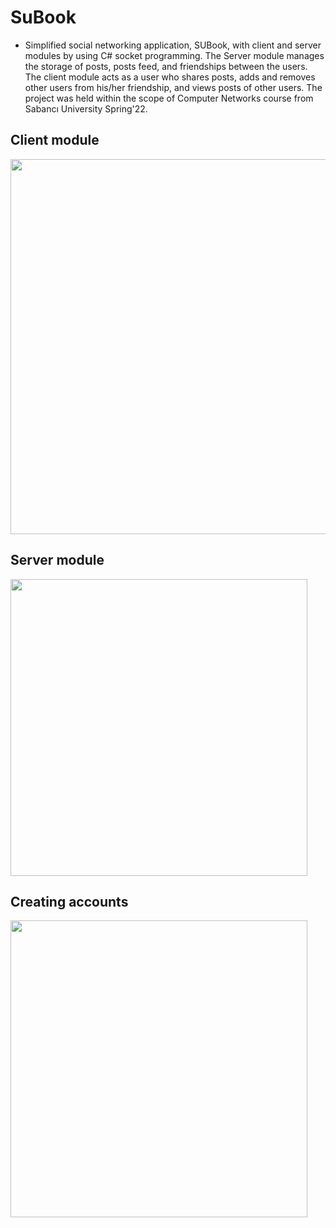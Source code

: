# SuBook
* Simplified social networking application, SUBook, with client and server modules by using C# socket programming. The Server module manages the storage of posts, posts feed, and friendships between the users. The client module acts as a user who shares posts, adds and removes other users from his/her friendship, and views posts of other users. The project was held within the scope of Computer Networks course from Sabancı University Spring'22.

## Client module
<img src="https://user-images.githubusercontent.com/94853536/175308591-93ac079f-42fb-42f3-b5d4-24b6d9ef7722.png" width="600" />

## Server module
<img src="https://user-images.githubusercontent.com/94853536/175309535-0c64d9f9-0269-4856-a44c-0875f2fa1efc.png" width="475" /> 

## Creating accounts
<img src="https://user-images.githubusercontent.com/94853536/177158979-55634aa0-2fdf-4faa-bd38-5150ec12b207.png" width="475" /> 
